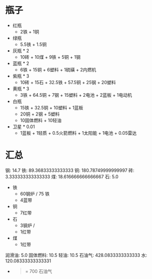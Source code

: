 
# 瓶子

* 红瓶
    * 2铁 + 1铜
* 绿瓶
    * 5.5铁 + 1.5铜
* 灰瓶 * 2
    * 10砖 + 10煤 + 9铁 + 5铜 + 1钢
* 蓝瓶 * 2
    * 6铁 + 15铜 + 6塑料 + 1硫磺 + 2内燃机
* 紫瓶 * 3
    * 10砖 + 15石 + 32.5铁 + 57.5铜 + 25钢 + 20塑料
* 黄瓶 * 3
    * 3铁 + 64.5铜 + 7钢 + 15塑料 + 2电池 + 2蓝板 + 1电动机
* 白瓶
    * 15铁 + 32.5铜 + 10塑料 + 1蓝板
    * 20铜 + 2钢 + 5塑料
    * 10固体燃料 + 10轻油
* 卫星 * 0.01
    * 1蓝板 + 1轻质 + 0.5火箭燃料 + 1太阳能 + 1电池 + 0.05雷达



# 汇总

钢: 	    14.7
铁: 	    89.36833333333333
铜: 	    180.78749999999997
砖: 	    3.333333333333333
煤: 	    18.616666666666667
石: 	    5.0

* 铁
    * 60钢炉 / 75 铁
    * 4蓝带
* 铜
    * 7红带
* 石
    * 3钢炉 / 
    * 1红带
* 煤
    * 1红带


润滑油: 	5.0
固体燃料: 	10.5
轻油: 	    10.5
石油气: 	428.0833333333333
水: 	    120.08333333333331
* >= 700 石油气

